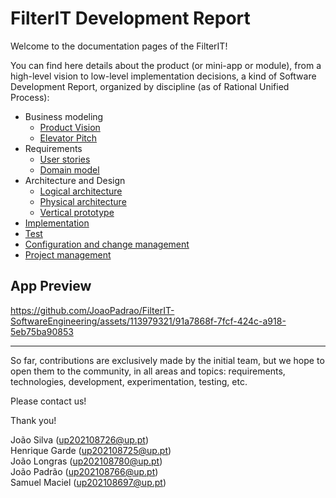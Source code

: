 # FilterIT Development Report

Welcome to the documentation pages of the FilterIT!

You can find here details about the product (or mini-app or module), from a high-level vision to low-level implementation decisions, a kind of Software Development Report, organized by discipline (as of Rational Unified Process): 

* Business modeling 
  * [Product Vision](https://github.com/FEUP-LEIC-ES-2022-23/2LEIC14T5/blob/main/docs/ProductVision.md)
  * [Elevator Pitch](https://github.com/FEUP-LEIC-ES-2022-23/2LEIC14T5/blob/main/docs/ElevatorPitch.md)
* Requirements
  * [User stories](https://github.com/FEUP-LEIC-ES-2022-23/2LEIC14T5/blob/main/docs/requirements.md#user-stories)
  * [Domain model](https://github.com/FEUP-LEIC-ES-2022-23/2LEIC14T5/blob/main/docs/requirements.md#domain-model)
* Architecture and Design
  * [Logical architecture](https://github.com/FEUP-LEIC-ES-2022-23/2LEIC14T5/blob/main/docs/ArchitectureAndDesign.md#logical-architecture)
  * [Physical architecture](https://github.com/FEUP-LEIC-ES-2022-23/2LEIC14T5/blob/main/docs/ArchitectureAndDesign.md#physical-architecture)
  * [Vertical prototype](https://github.com/FEUP-LEIC-ES-2022-23/2LEIC14T5/blob/main/docs/ArchitectureAndDesign.md#vertical-prototype)
* [Implementation](https://github.com/FEUP-LEIC-ES-2022-23/2LEIC14T5/blob/main/docs/Implementation.md)
* [Test](https://github.com/FEUP-LEIC-ES-2022-23/2LEIC14T5/blob/main/docs/Test.md)
* [Configuration and change management](https://github.com/FEUP-LEIC-ES-2022-23/2LEIC14T5/blob/main/docs/ConfigurationAndChangeManagement.md)
* [Project management](https://github.com/FEUP-LEIC-ES-2022-23/2LEIC14T5/blob/main/docs/ProjectManagement.md)

## App Preview

https://github.com/JoaoPadrao/FilterIT-SoftwareEngineering/assets/113979321/91a7868f-7fcf-424c-a918-5eb75ba90853



---

So far, contributions are exclusively made by the initial team, but we hope to open them to the community, in all areas and topics: requirements, technologies, development, experimentation, testing, etc.

Please contact us! 

Thank you!

João Silva (up202108726@up.pt)<br>
Henrique Garde (up202108725@up.pt)<br>
João Longras (up202108780@up.pt)<br>
João Padrão (up202108766@up.pt)<br>
Samuel Maciel (up202108697@up.pt)<br>
